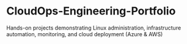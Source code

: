 # CloudOps-Engineering-Portfolio
Hands-on projects demonstrating Linux administration, infrastructure automation, monitoring, and cloud deployment (Azure &amp; AWS)
